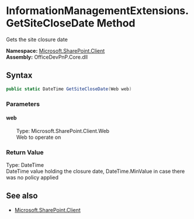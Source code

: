# InformationManagementExtensions.GetSiteCloseDate Method  
Gets the site closure date  

**Namespace:** [Microsoft.SharePoint.Client](Microsoft.SharePoint.Client.md)  
**Assembly:** OfficeDevPnP.Core.dll  
## Syntax
```C#
public static DateTime GetSiteCloseDate(Web web)
```
### Parameters
#### web  
&emsp;&emsp;Type: Microsoft.SharePoint.Client.Web  
&emsp;&emsp;Web to operate on  

### Return Value
Type: DateTime  
DateTime value holding the closure date, DateTime.MinValue in case there was no policy applied

## See also
- [Microsoft.SharePoint.Client](Microsoft.SharePoint.Client.md)
